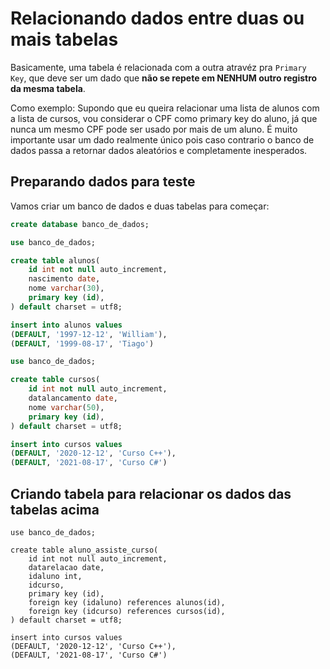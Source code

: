 # Relacionando dados entre duas ou mais tabelas

Basicamente, uma tabela é relacionada com a outra atravéz pra `Primary Key`, que deve ser um dado que **não se repete em NENHUM outro registro da mesma tabela**.

Como exemplo: Supondo que eu queira relacionar uma lista de alunos com a lista de cursos, vou considerar o CPF como primary key do aluno, já que nunca um mesmo CPF pode ser usado por mais de um aluno.
É muito importante usar um dado realmente único pois caso contrario o banco de dados passa a retornar dados aleatórios e completamente inesperados.

## Preparando dados para teste

Vamos criar um banco de dados e duas tabelas para começar:

```sql
create database banco_de_dados;
```

```sql
use banco_de_dados;

create table alunos(
    id int not null auto_increment,
    nascimento date,
    nome varchar(30),
    primary key (id),
) default charset = utf8;

insert into alunos values
(DEFAULT, '1997-12-12', 'William'),
(DEFAULT, '1999-08-17', 'Tiago')
```

```sql
use banco_de_dados;

create table cursos(
    id int not null auto_increment,
    datalancamento date,
    nome varchar(50),
    primary key (id),
) default charset = utf8;

insert into cursos values
(DEFAULT, '2020-12-12', 'Curso C++'),
(DEFAULT, '2021-08-17', 'Curso C#')
```

## Criando tabela para relacionar os dados das tabelas acima

```qsl
use banco_de_dados;

create table aluno_assiste_curso(
    id int not null auto_increment,
    datarelacao date,
    idaluno int,
    idcurso,
    primary key (id),
    foreign key (idaluno) references alunos(id),
    foreign key (idcurso) references cursos(id),
) default charset = utf8;

insert into cursos values
(DEFAULT, '2020-12-12', 'Curso C++'),
(DEFAULT, '2021-08-17', 'Curso C#')
```

